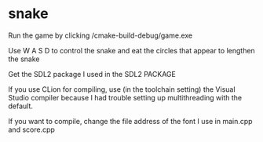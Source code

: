 # snake

Run the game by clicking /cmake-build-debug/game.exe

Use W A S D to control the snake and eat the circles that appear to lengthen the snake

Get the SDL2 package I used in the SDL2 PACKAGE

If you use CLion for compiling, use (in the toolchain setting) the Visual Studio compiler
because I had trouble setting up multithreading with the default.

If you want to compile, change the file address of the font I use in main.cpp and score.cpp
